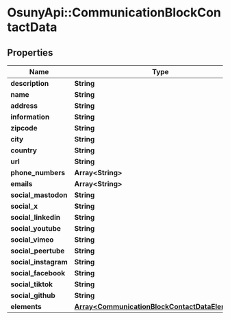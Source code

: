# OsunyApi::CommunicationBlockContactData

## Properties
Name | Type | Description | Notes
------------ | ------------- | ------------- | -------------
**description** | **String** |  | [optional] 
**name** | **String** |  | [optional] 
**address** | **String** |  | [optional] 
**information** | **String** |  | [optional] 
**zipcode** | **String** |  | [optional] 
**city** | **String** |  | [optional] 
**country** | **String** |  | [optional] 
**url** | **String** |  | [optional] 
**phone_numbers** | **Array&lt;String&gt;** |  | [optional] 
**emails** | **Array&lt;String&gt;** |  | [optional] 
**social_mastodon** | **String** |  | [optional] 
**social_x** | **String** |  | [optional] 
**social_linkedin** | **String** |  | [optional] 
**social_youtube** | **String** |  | [optional] 
**social_vimeo** | **String** |  | [optional] 
**social_peertube** | **String** |  | [optional] 
**social_instagram** | **String** |  | [optional] 
**social_facebook** | **String** |  | [optional] 
**social_tiktok** | **String** |  | [optional] 
**social_github** | **String** |  | [optional] 
**elements** | [**Array&lt;CommunicationBlockContactDataElements&gt;**](CommunicationBlockContactDataElements.md) |  | [optional] 

